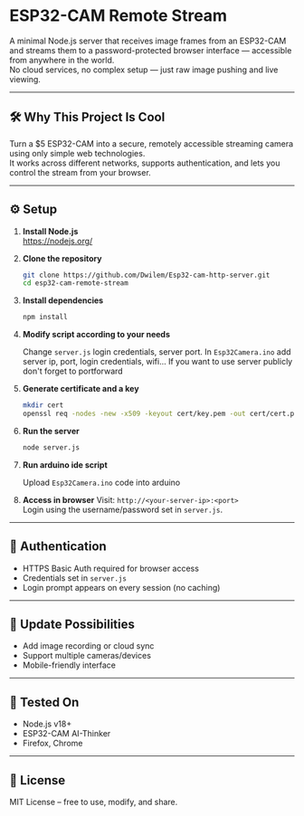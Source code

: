 # ESP32-CAM Remote Stream

A minimal Node.js server that receives image frames from an ESP32-CAM and streams them to a password-protected browser interface — accessible from anywhere in the world.  
No cloud services, no complex setup — just raw image pushing and live viewing.

---

## 🛠️ Why This Project Is Cool

Turn a $5 ESP32-CAM into a secure, remotely accessible streaming camera using only simple web technologies.  
It works across different networks, supports authentication, and lets you control the stream from your browser.

---

## ⚙️ Setup

1. **Install Node.js**  
   https://nodejs.org/

2. **Clone the repository**
   ```bash
   git clone https://github.com/Dwilem/Esp32-cam-http-server.git
   cd esp32-cam-remote-stream
   ```

3. **Install dependencies**
   ```bash
   npm install
   ```
4. **Modify script according to your needs**
   
   Change ```server.js``` login credentials, server port. In ```Esp32Camera.ino``` add server ip, port, login credentials, wifi...
   If you want to use server publicly don't forget to portforward
   
5. **Generate certificate and a key**
   ```bash
   mkdir cert
   openssl req -nodes -new -x509 -keyout cert/key.pem -out cert/cert.pem
   ```

6. **Run the server**
   ```bash
   node server.js
   ```
   
7. **Run arduino ide script**
   
   Upload ```Esp32Camera.ino``` code into arduino

8. **Access in browser**
   Visit: `http://<your-server-ip>:<port>`  
   Login using the username/password set in `server.js`.


---

## 🔐 Authentication

- HTTPS Basic Auth required for browser access
- Credentials set in `server.js`
- Login prompt appears on every session (no caching)

---

## 🔁 Update Possibilities

- Add image recording or cloud sync
- Support multiple cameras/devices
- Mobile-friendly interface

---

## 🧪 Tested On

- Node.js v18+
- ESP32-CAM AI-Thinker
- Firefox, Chrome

---

## 📜 License

MIT License – free to use, modify, and share.
